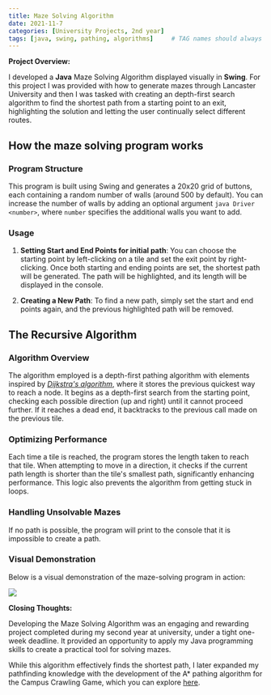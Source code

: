 ```yaml
---
title: Maze Solving Algorithm
date: 2021-11-7
categories: [University Projects, 2nd year]
tags: [java, swing, pathing, algorithms]     # TAG names should always be lowercase
---
```


**Project Overview:** 

I developed a **Java** Maze Solving Algorithm displayed visually in **Swing**. For this project I was provided with how to generate mazes through Lancaster University and then I was tasked with creating an depth-first search algorithm to find the shortest path from a starting point to an exit, highlighting the solution and letting the user continually select different routes.

## How the maze solving program works

### Program Structure
This program is built using Swing and generates a 20x20 grid of buttons, each containing a random number of walls (around 500 by default). You can increase the number of walls by adding an optional argument `java Driver <number>`, where `number` specifies the additional walls you want to add.

### Usage
1. **Setting Start and End Points for initial path**: You can choose the starting point by left-clicking on a tile and set the exit point by right-clicking. Once both starting and ending points are set, the shortest path will be generated. The path will be highlighted, and its length will be displayed in the console.

2. **Creating a New Path**: To find a new path, simply set the start and end points again, and the previous highlighted path will be removed.

## The Recursive Algorithm

### Algorithm Overview
The algorithm employed is a depth-first pathing algorithm with elements inspired by *[Dijkstra's algorithm](https://en.wikipedia.org/wiki/Dijkstra%27s_algorithm)*, where it stores the previous quickest way to reach a node. It begins as a depth-first search from the starting point, checking each possible direction (up and right) until it cannot proceed further. If it reaches a dead end, it backtracks to the previous call made on the previous tile.

### Optimizing Performance
Each time a tile is reached, the program stores the length taken to reach that tile. When attempting to move in a direction, it checks if the current path length is shorter than the tile's smallest path, significantly enhancing performance. This logic also prevents the algorithm from getting stuck in loops.

### Handling Unsolvable Mazes
If no path is possible, the program will print to the console that it is impossible to create a path.

### Visual Demonstration
Below is a visual demonstration of the maze-solving program in action:

![](https://michael-perdue.github.io/assets/maze.gif)

**Closing Thoughts:** 

Developing the Maze Solving Algorithm was an engaging and rewarding project completed during my second year at university, under a tight one-week deadline. It provided an opportunity to apply my Java programming skills to create a practical tool for solving mazes.

While this algorithm effectively finds the shortest path, I later expanded my pathfinding knowledge with the development of the A* pathing algorithm for the Campus Crawling Game, which you can explore [here](https://michael-perdue.github.io/posts/campus-crawl-game-and-engine/#enemy-movement-and-a-pathing).